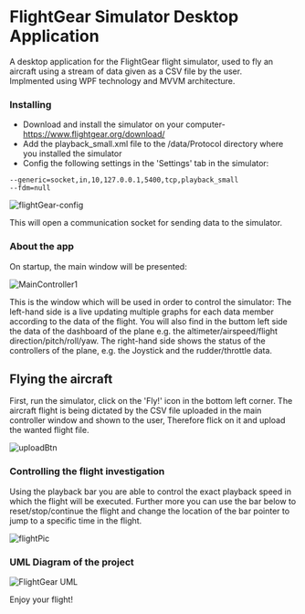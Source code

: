 # FlightGear Simulator Desktop Application
A desktop application for the FlightGear flight simulator, used to fly an aircraft using a stream of data given as a CSV file by the user. <br/>
Implmented using WPF technology and MVVM architecture.

### Installing 
* Download and install the simulator on your computer- https://www.flightgear.org/download/
* Add the  playback_small.xml file to the /data/Protocol directory where you installed the simulator
* Config the following settings in the 'Settings' tab in the simulator:
```
--generic=socket,in,10,127.0.0.1,5400,tcp,playback_small
--fdm=null
```
![flightGear-config](https://user-images.githubusercontent.com/72696075/114277280-351c7880-9a33-11eb-9ef8-b71fbd385865.png)

This will open a communication socket for sending data to the simulator.

### About the app
On startup, the main window will be presented:

![MainController1](https://user-images.githubusercontent.com/72696075/114277397-aeb46680-9a33-11eb-96af-2bd0d4dcfc82.png)

This is the window which will be used in order to control the simulator:
The left-hand side is a live updating multiple graphs for each data member according to the data of the flight.
You will also find in the buttom left side the data of the dashboard of the plane e.g. the altimeter/airspeed/flight direction/pitch/roll/yaw.
The right-hand side shows the status of the controllers of the plane, e.g. the Joystick and the rudder/throttle data.

## Flying the aircraft
First, run the simulator, click on the 'Fly!' icon in the bottom left corner.
The aircraft flight is being dictated by the CSV file uploaded in the main controller window and shown to the user, Therefore flick on it and upload the wanted flight file.

![uploadBtn](https://user-images.githubusercontent.com/72696075/114277427-d1df1600-9a33-11eb-9481-2697820bbccf.png)

### Controlling the flight investigation
Using the playback bar you are able to control the exact playback speed in which the flight will be executed.
Further more you can use the bar below to reset/stop/continue the flight and change the location of the bar pointer to jump to a specific time in the flight.

![flightPic](https://user-images.githubusercontent.com/72696075/114277649-b3c5e580-9a34-11eb-86b4-dce3f628d699.png)

### UML Diagram of the project

![FlightGear UML](https://user-images.githubusercontent.com/72696075/114566337-d47f7c80-9c7a-11eb-82d1-84b8367a3c06.png)

Enjoy your flight!
